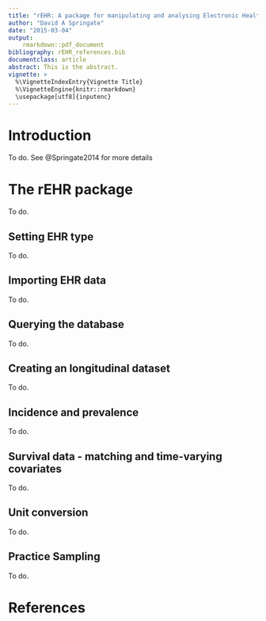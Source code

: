 ```yaml
---
title: "rEHR: A package for manipulating and analysing Electronic Health Record data"
author: "David A Springate"
date: "2015-03-04"
output: 
    rmarkdown::pdf_document
bibliography: rEHR_references.bib
documentclass: article
abstract: This is the abstract.  
vignette: >
  %\VignetteIndexEntry{Vignette Title}
  %\VignetteEngine{knitr::rmarkdown}
  \usepackage[utf8]{inputenc}
---
```


# Introduction

To do. See @Springate2014 for more details

# The rEHR package

To do.

## Setting EHR type

To do.

## Importing EHR data

To do.

## Querying the database

To do.

## Creating an longitudinal dataset

To do.

## Incidence and prevalence

To do.


## Survival data - matching and time-varying covariates

To do.


## Unit conversion

To do.


## Practice Sampling

To do.

# References
